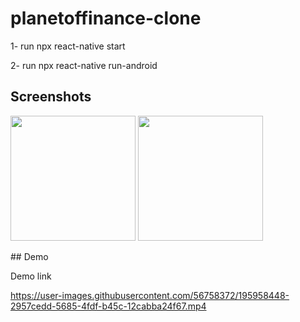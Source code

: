 
# planetoffinance-clone

1- run npx react-native start

2- run npx react-native run-android


## Screenshots

<p float="left">
  <img src="https://user-images.githubusercontent.com/56758372/195958349-3c85f889-0f74-46d6-873e-27aeab6f2159.PNG" width="200"/>
  <img src="https://user-images.githubusercontent.com/56758372/195958383-ceb3e4bd-24bb-4912-a608-51ae6a1cdab7.PNG" width="200"/>
</p>
## Demo

Demo link

https://user-images.githubusercontent.com/56758372/195958448-2957cedd-5685-4fdf-b45c-12cabba24f67.mp4
